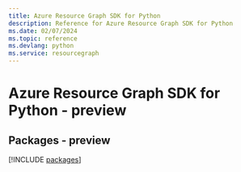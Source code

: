 ```yaml
---
title: Azure Resource Graph SDK for Python
description: Reference for Azure Resource Graph SDK for Python
ms.date: 02/07/2024
ms.topic: reference
ms.devlang: python
ms.service: resourcegraph
---
```

# Azure Resource Graph SDK for Python - preview
## Packages - preview
[!INCLUDE [packages](resource-graph-index.md)]